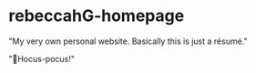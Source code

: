 # rebeccahG-homepage
"My very own personal website. Basically this is just a résumé."

"🧙Hocus-pocus!"
